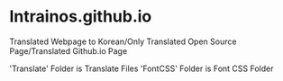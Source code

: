 # Intrainos.github.io

Translated Webpage to Korean/Only Translated Open Source Page/Translated Github.io Page

'Translate' Folder is Translate Files
'FontCSS' Folder is Font CSS Folder